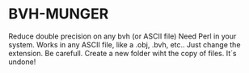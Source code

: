 # BVH-MUNGER
Reduce double precision on any bvh (or ASCII file)
Need Perl in your system.
Works in any ASCII file, like a .obj, .bvh, etc.. Just change the extension.
Be carefull. Create a new folder wiht the copy of files. It´s undone!


